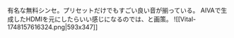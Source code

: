 有名な無料シンセ。プリセットだけでもすごい良い音が揃っている。
AIVAで生成したHDMIを元にしたらいい感じになるのでは、と画策。
![[Vital-1748157616324.png|593x347]]

